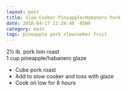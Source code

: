 ```yaml
---
layout: post
title: Slow-Cooker Pineapple/Habanero Pork
date: 2018-04-17 11:29:40 -0500
category: main
tags: pineapple pork slowcooker fruit
---
```

2½ lb. pork loin roast  
1 cup pineapple/habanero glaze  
<ul>
 	<li>Cube pork roast</li>
 	<li>Add to slow cooker and toss with glaze</li>
 	<li>Cook on low for 8 hours</li>
</ul>
